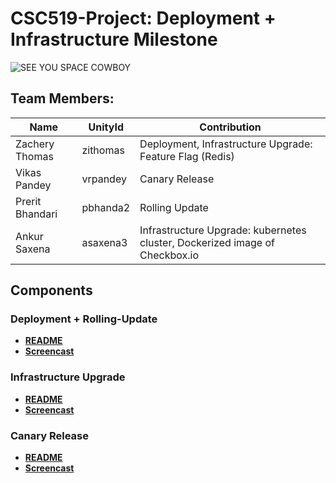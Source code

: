 # CSC519-Project: Deployment + Infrastructure Milestone


![SEE YOU SPACE COWBOY](https://img.youtube.com/vi/yg7V67ptg18/0.jpg)

## Team Members:
| Name | UnityId | Contribution |
|---------------------|-------|---------------------|
| Zachery Thomas | zithomas | Deployment, Infrastructure Upgrade: Feature Flag (Redis) |
| Vikas Pandey | vrpandey | Canary Release |
| Prerit Bhandari | pbhanda2 | Rolling Update |
| Ankur Saxena | asaxena3 | Infrastructure Upgrade: kubernetes cluster, Dockerized image of Checkbox.io |

## Components

### Deployment + Rolling-Update
+ **[README](./Deployment%2BRollingUpdate)**
+ **[Screencast](https://youtu.be/OgyeE7KXN0s)**

### Infrastructure Upgrade
+ **[README](./Infrastructure)**
+ **[Screencast]()**

### Canary Release
+ **[README](./CanaryRelease)**
+ **[Screencast](https://youtu.be/xv2Xlu7iNNs)**


